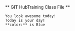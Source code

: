 ** GIT HubTraining Class File **

    You look awesome today!
    Today is your day!
    **color:** is Blue
